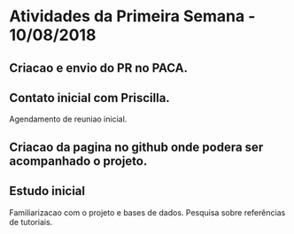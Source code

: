 # Atividades da Primeira Semana - 10/08/2018

## Criacao e envio do PR no PACA.

## Contato inicial com Priscilla. 

Agendamento de reuniao inicial.

## Criacao da pagina no github onde podera ser acompanhado o projeto.

## Estudo inicial
Familiarizacao com o projeto e bases de dados.
Pesquisa sobre referências de tutoriais.


